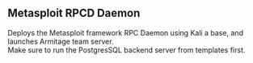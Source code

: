 ## Metasploit RPCD Daemon

Deploys the Metasploit framework RPC Daemon using Kali a base, and launches Armitage team server.  
Make sure to run the PostgresSQL backend server from templates first.
